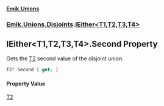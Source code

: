 #### [Emik.Unions](index.md 'index')
### [Emik.Unions.Disjoints](Emik.Unions.Disjoints.md 'Emik.Unions.Disjoints').[IEither&lt;T1,T2,T3,T4&gt;](IEither_T1,T2,T3,T4_.md 'Emik.Unions.Disjoints.IEither<T1,T2,T3,T4>')

## IEither<T1,T2,T3,T4>.Second Property

Gets the [T2](IEither_T1,T2,T3,T4_.md#Emik.Unions.Disjoints.IEither_T1,T2,T3,T4_.T2 'Emik.Unions.Disjoints.IEither<T1,T2,T3,T4>.T2') second value of the disjoint union.

```csharp
T2? Second { get; }
```

#### Property Value
[T2](IEither_T1,T2,T3,T4_.md#Emik.Unions.Disjoints.IEither_T1,T2,T3,T4_.T2 'Emik.Unions.Disjoints.IEither<T1,T2,T3,T4>.T2')